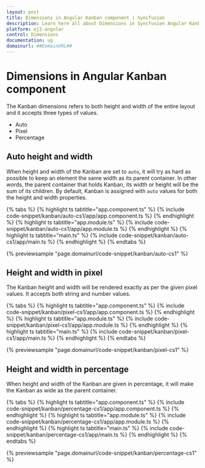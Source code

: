 ```yaml
---
layout: post
title: Dimensions in Angular Kanban component | Syncfusion
description: Learn here all about Dimensions in Syncfusion Angular Kanban component of Syncfusion Essential JS 2 and more.
platform: ej2-angular
control: Dimensions 
documentation: ug
domainurl: ##DomainURL##
---
```


# Dimensions in Angular Kanban component

The Kanban dimensions refers to both height and width of the entire layout and it accepts three types of values.

* Auto
* Pixel
* Percentage

## Auto height and width

When height and width of the Kanban are set to `auto`, it will try as hard as possible to keep an element the same width as its parent container. In other words, the parent container that holds Kanban, its width or height will be the sum of its children. By default, Kanban is assigned with `auto` values for both the height and width properties.

{% tabs %}
{% highlight ts tabtitle="app.component.ts" %}
{% include code-snippet/kanban/auto-cs1/app/app.component.ts %}
{% endhighlight %}
{% highlight ts tabtitle="app.module.ts" %}
{% include code-snippet/kanban/auto-cs1/app/app.module.ts %}
{% endhighlight %}
{% highlight ts tabtitle="main.ts" %}
{% include code-snippet/kanban/auto-cs1/app/main.ts %}
{% endhighlight %}
{% endtabs %}
  
{% previewsample "page.domainurl/code-snippet/kanban/auto-cs1" %}

## Height and width in pixel

The Kanban height and width will be rendered exactly as per the given pixel values. It accepts both string and number values.

{% tabs %}
{% highlight ts tabtitle="app.component.ts" %}
{% include code-snippet/kanban/pixel-cs1/app/app.component.ts %}
{% endhighlight %}
{% highlight ts tabtitle="app.module.ts" %}
{% include code-snippet/kanban/pixel-cs1/app/app.module.ts %}
{% endhighlight %}
{% highlight ts tabtitle="main.ts" %}
{% include code-snippet/kanban/pixel-cs1/app/main.ts %}
{% endhighlight %}
{% endtabs %}
  
{% previewsample "page.domainurl/code-snippet/kanban/pixel-cs1" %}

## Height and width in percentage

When height and width of the Kanban are given in percentage, it will make the Kanban as wide as the parent container.

{% tabs %}
{% highlight ts tabtitle="app.component.ts" %}
{% include code-snippet/kanban/percentage-cs1/app/app.component.ts %}
{% endhighlight %}
{% highlight ts tabtitle="app.module.ts" %}
{% include code-snippet/kanban/percentage-cs1/app/app.module.ts %}
{% endhighlight %}
{% highlight ts tabtitle="main.ts" %}
{% include code-snippet/kanban/percentage-cs1/app/main.ts %}
{% endhighlight %}
{% endtabs %}
  
{% previewsample "page.domainurl/code-snippet/kanban/percentage-cs1" %}
